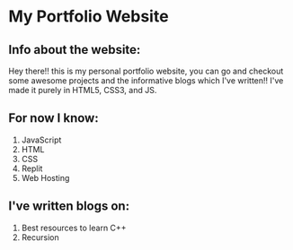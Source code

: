# My Portfolio Website

## Info about the website:
Hey there!! this is my personal portfolio website, you can go and checkout some awesome projects and the informative blogs which I've written!!
I've made it purely in HTML5, CSS3, and JS.

## For now I know:
1. JavaScript
2. HTML
3. CSS
4. Replit
5. Web Hosting

## I've written blogs on:
1. Best resources to learn C++
2. Recursion

